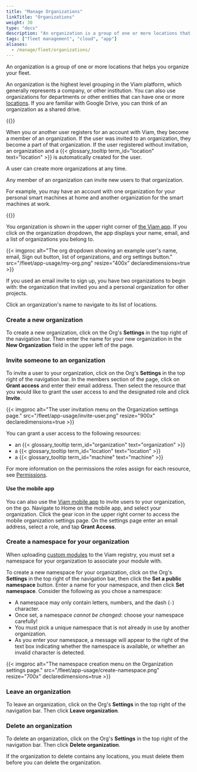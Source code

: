 ```yaml
---
title: "Manage Organizations"
linkTitle: "Organizations"
weight: 30
type: "docs"
description: "An organization is a group of one or more locations that helps you organize and manage access to your fleet."
tags: ["fleet management", "cloud", "app"]
aliases:
  - /manage/fleet/organizations/
---
```


An organization is a group of one or more locations that helps you organize your fleet.

An organization is the highest level grouping in the Viam platform, which generally represents a company, or other institution.
You can also use organizations for departments or other entities that can have one or more [locations](/fleet/locations/).
If you are familiar with Google Drive, you can think of an organization as a shared drive.

{{<imgproc src="/fleet/rbac.png" resize="900x" declaredimensions=true alt="Organization page">}}

When you or another user registers for an account with Viam, they become a member of an organization.
If the user was invited to an organization, they become a part of that organization.
If the user registered without invitation, an organization and a {{< glossary_tooltip term_id="location" text="location" >}} is automatically created for the user.

A user can create more organizations at any time.

Any member of an organization can invite new users to that organization.

For example, you may have an account with one organization for your personal smart machines at home and another organization for the smart machines at work.

{{<youtube embed_url="https://www.youtube-nocookie.com/embed/eb7v6dabCGQ">}}

You organization is shown in the upper right corner of [the Viam app](https://app.viam.com).
If you click on the organization dropdown, the app displays your name, email, and a list of organizations you belong to.

{{< imgproc alt="The org dropdown showing an example user's name, email, Sign out button, list of organizations, and org settings button." src="/fleet/app-usage/my-org.png" resize="400x" declaredimensions=true >}}

If you used an email invite to sign up, you have two organizations to begin with: the organization that invited you and a personal organization for other projects.

Click an organization's name to navigate to its list of locations.

### Create a new organization

To create a new organization, click on the Org's **Settings** in the top right of the navigation bar.
Then enter the name for your new organization in the **New Organization** field in the upper left of the page.

### Invite someone to an organization

To invite a user to your organization, click on the Org's **Settings** in the top right of the navigation bar.
In the members section of the page, click on **Grant access** and enter their email address.
Then select the resource that you would like to grant the user access to and the designated role and click **Invite**.

{{< imgproc alt="The user invitation menu on the Organization settings page." src="/fleet/app-usage/invite-user.png" resize="900x" declaredimensions=true >}}

You can grant a user access to the following resources:

- an {{< glossary_tooltip term_id="organization" text="organization" >}}
- a {{< glossary_tooltip term_id="location" text="location" >}}
- a {{< glossary_tooltip term_id="machine" text="machine" >}}

For more information on the permissions the roles assign for each resource, see [Permissions](/fleet/rbac/#permissions).

#### Use the mobile app

You can also use the [Viam mobile app](/fleet/#the-viam-mobile-app) to invite users to your organization, on the go. Navigate to Home on the mobile app, and select your organization. Click the gear icon in the upper right corner to access the mobile organization settings page. On the settings page enter an email address, select a role, and tap **Grant Access**.

### Create a namespace for your organization

When uploading [custom modules](/registry/) to the Viam registry, you must set a namespace for your organization to associate your module with.

To create a new namespace for your organization, click on the Org's **Settings** in the top right of the navigation bar, then click the **Set a public namespace** button.
Enter a name for your namespace, and then click **Set namespace**.
Consider the following as you chose a namespace:

- A namespace may only contain letters, numbers, and the dash (`-`) character.
- Once set, a namespace _cannot be changed_: choose your namespace carefully!
- You must pick a unique namespace that is not already in use by another organization.
- As you enter your namespace, a message will appear to the right of the text box indicating whether the namespace is available, or whether an invalid character is detected.

{{< imgproc alt="The namespace creation menu on the Organization settings page." src="/fleet/app-usage/create-namespace.png" resize="700x" declaredimensions=true >}}

### Leave an organization

To leave an organization, click on the Org's **Settings** in the top right of the navigation bar.
Then click **Leave organization**.

### Delete an organization

To delete an organization, click on the Org's **Settings** in the top right of the navigation bar.
Then click **Delete organization**.

If the organization to delete contains any locations, you must delete them before you can delete the organization.
